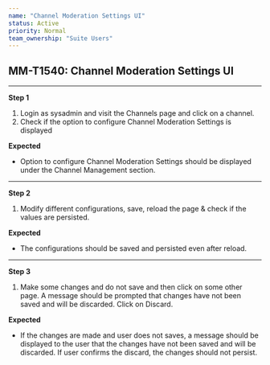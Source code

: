 ```yaml
---
name: "Channel Moderation Settings UI"
status: Active
priority: Normal
team_ownership: "Suite Users"
---
```


## MM-T1540: Channel Moderation Settings UI

---

**Step 1**

1. Login as sysadmin and visit the Channels page and click on a channel.
2. Check if the option to configure Channel Moderation Settings is displayed

**Expected**

- Option to configure Channel Moderation Settings should be displayed under the Channel Management section.

---

**Step 2**

1. Modify different configurations, save, reload the page & check if the values are persisted.

**Expected**

- The configurations should be saved and persisted even after reload.

---

**Step 3**

1. Make some changes and do not save and then click on some other page. A message should be prompted that changes have not been saved and will be discarded. Click on Discard.

**Expected**

- If the changes are made and user does not saves, a message should be displayed to the user that the changes have not been saved and will be discarded. If user confirms the discard, the changes should not persist.
